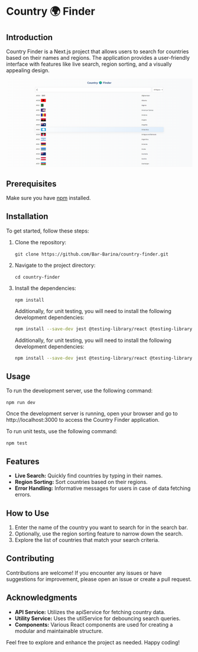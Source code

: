 # Country 🌍 Finder

## Introduction

Country Finder is a Next.js project that allows users to search for countries based on their names and regions. The application provides a user-friendly interface with features like live search, region sorting, and a visually appealing design.

![Country Finder Overview](./public/CountryFinderOverview.png)

## Prerequisites

Make sure you have [npm](https://www.npmjs.com/) installed.

## Installation

To get started, follow these steps:

1. Clone the repository:

   `git clone https://github.com/Bar-Barina/country-finder.git`

2. Navigate to the project directory:

   `cd country-finder`

3. Install the dependencies:

   `npm install`

   Additionally, for unit testing, you will need to install the following development dependencies:

   ```bash
   npm install --save-dev jest @testing-library/react @testing-library/jest-dom babel-jest @babel/preset-env @babel/preset-react jest-environment-jsdom
   ```

   Additionally, for unit testing, you will need to install the following development dependencies:

    ```bash
    npm install --save-dev jest @testing-library/react @testing-library/jest-dom babel-jest @babel/preset-env @babel/preset-react jest-environment-jsdom
    ```

## Usage

To run the development server, use the following command:

`npm run dev`

Once the development server is running, open your browser and go to http://localhost:3000 to access the Country Finder application.

To run unit tests, use the following command:

`npm test`

## Features

- **Live Search:** Quickly find countries by typing in their names.
- **Region Sorting:** Sort countries based on their regions.
- **Error Handling:** Informative messages for users in case of data fetching errors.

## How to Use

1. Enter the name of the country you want to search for in the search bar.
2. Optionally, use the region sorting feature to narrow down the search.
3. Explore the list of countries that match your search criteria.

## Contributing

Contributions are welcome! If you encounter any issues or have suggestions for improvement, please open an issue or create a pull request.

## Acknowledgments

- **API Service:** Utilizes the apiService for fetching country data.
- **Utility Service:** Uses the utilService for debouncing search queries.
- **Components:** Various React components are used for creating a modular and maintainable structure.

Feel free to explore and enhance the project as needed. Happy coding!
